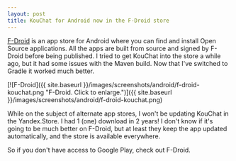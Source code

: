 ```yaml
---
layout: post
title: KouChat for Android now in the F-Droid store
---
```


[F-Droid](https://f-droid.org/) is an app store for Android where you can find and install Open Source applications. All the apps are built from source and signed by F-Droid before being published. I tried to get KouChat into the store a while ago, but it had some issues with the Maven build. Now that I've switched to Gradle it worked much better.

<span class="threeImagesSideBySide">
[![F-Droid]({{ site.baseurl }}/images/screenshots/android/f-droid-kouchat.png "F-Droid. Click to enlarge.")]({{ site.baseurl }}/images/screenshots/android/f-droid-kouchat.png)
</span>

While on the subject of alternate app stores, I won't be updating KouChat in the Yandex.Store. I had 1 (one) download in 2 years! I don't know if it's going to be much better on F-Droid, but at least they keep the app updated automatically, and the store is available everywhere. 

So if you don't have access to Google Play, check out F-Droid.
